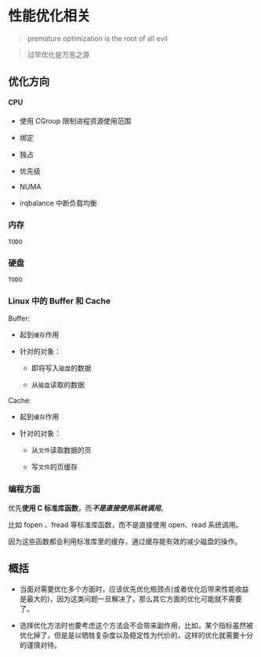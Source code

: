 # 性能优化相关

> premature optimization is the root of all evil

> 过早优化是万恶之源

## 优化方向

#### CPU

+ 使用 CGroup 限制进程资源使用范围

+ 绑定

+ 独占

+ 优先级

+ NUMA

+ irqbalance 中断负载均衡

### 内存

`TODO`

### 硬盘

`TODO`


### Linux 中的 Buffer 和 Cache

Buffer:

+ 起到`缓存`作用

+ 针对的对象：

  + 即将写入`磁盘`的数据

  + 从`磁盘`读取的数据


Cache:

+ 起到`缓存`作用

+ 针对的对象：

  + 从`文件`读取数据的页

  + 写`文件`的页缓存


### 编程方面

优先**使用 C 标准库函数**，而***不是直接使用系统调用***。

比如 fopen 、fread 等标准库函数，而不是直接使用 open、read 系统调用。

因为这些函数都会利用标准库里的缓存，通过缓存能有效的减少磁盘的操作。


## 概括

+ 当面对需要优化多个方面时，应该优先优化瓶颈点(或者优化后带来性能收益是最大的)，因为这类问题一旦解决了，那么其它方面的优化可能就不需要了。

+ 选择优化方法时也要考虑这个方法会不会带来副作用，比如，某个指标虽然被优化掉了，但是是以牺牲复杂度以及稳定性为代价的，这样的优化就需要十分的谨慎对待。
